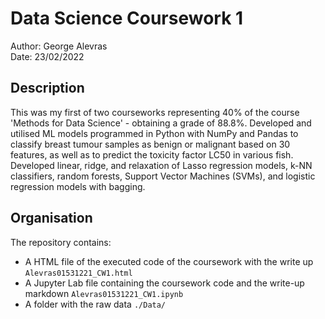 # Data Science Coursework 1 #

Author: George Alevras \
Date: 23/02/2022

## Description ##
This was my first of two courseworks representing 40% of the course 'Methods for Data Science' - obtaining a grade of 88.8%. Developed and utilised ML models programmed in Python with NumPy and Pandas to classify breast tumour samples as benign or malignant based on 30 features, as well as to predict the toxicity factor LC50 in various fish. Developed linear, ridge, and relaxation of Lasso regression models, k-NN classifiers, random forests, Support Vector Machines (SVMs), and logistic regression models with bagging.

## Organisation ##
The repository contains:
- A HTML file of the executed code of the coursework with the write up `Alevras01531221_CW1.html`
- A Jupyter Lab file containing the coursework code and the write-up markdown `Alevras01531221_CW1.ipynb`
- A folder with the raw data `./Data/`